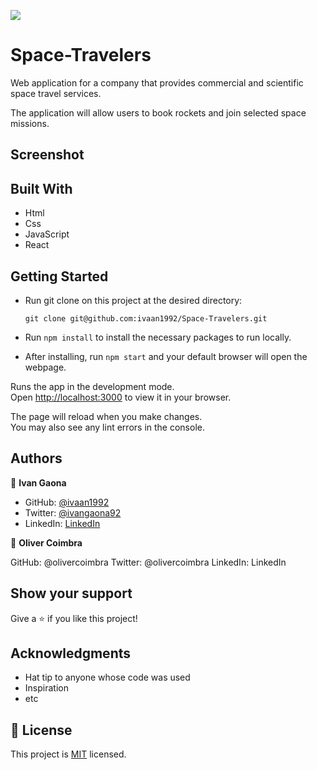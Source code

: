 ![](https://img.shields.io/badge/Microverse-blueviolet)
# Space-Travelers

Web application for a company that provides commercial and scientific space travel services. 

The application will allow users to book rockets and join selected space missions.



## Screenshot


## Built With

- Html
- Css
- JavaScript
- React
 

## Getting Started 

- Run git clone on this project at the desired directory:
     ```
    git clone git@github.com:ivaan1992/Space-Travelers.git
     ```
- Run `npm install` to install the necessary packages to run locally.

- After installing, run `npm start` and your default browser will open the webpage. 


Runs the app in the development mode.\
Open [http://localhost:3000](http://localhost:3000) to view it in your browser.

The page will reload when you make changes.\
You may also see any lint errors in the console.

## Authors

👤 **Ivan Gaona**


- GitHub: [@ivaan1992](https://github.com/ivaan1992)
- Twitter: [@ivangaona92](https://twitter.com/ivangaona92)
- LinkedIn: [LinkedIn](https://www.linkedin.com/in/ivan-linares-gaona/)

👤 **Oliver Coimbra**

GitHub: @olivercoimbra
Twitter: @olivercoimbra
LinkedIn: LinkedIn

## Show your support

Give a ⭐️ if you like this project!

## Acknowledgments

- Hat tip to anyone whose code was used
- Inspiration
- etc

## 📝 License

This project is [MIT](./MIT.md) licensed.